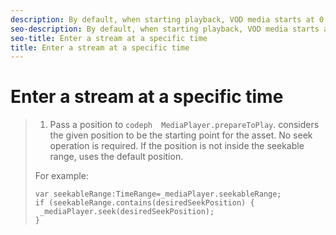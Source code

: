 ```yaml
---
description: By default, when starting playback, VOD media starts at 0 and live media starts at the client live point (DefaultMediaPlayer.LIVE_POINT).
seo-description: By default, when starting playback, VOD media starts at 0 and live media starts at the client live point (DefaultMediaPlayer.LIVE_POINT).
seo-title: Enter a stream at a specific time
title: Enter a stream at a specific time
---
```


# Enter a stream at a specific time

>1. Pass a position to `codeph  MediaPlayer.prepareToPlay`.
>   considers the given position to be the starting point for the asset. No seek operation is required. If the position is not inside the seekable range,  uses the default position.
>   
>   For example:
>   ```
>   var seekableRange:TimeRange=_mediaPlayer.seekableRange; 
>   if (seekableRange.contains(desiredSeekPosition) { 
>    _mediaPlayer.seek(desiredSeekPosition); 
>   }
>   ```
>   
>   
>   
>   

